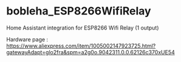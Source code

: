 # bobleha_ESP8266WifiRelay
Home Assistant integration for ESP8266 Wifi Relay (1 output)

Hardware page : https://www.aliexpress.com/item/1005002147923725.html?gatewayAdapt=glo2fra&spm=a2g0o.9042311.0.0.62126c370xUE54
